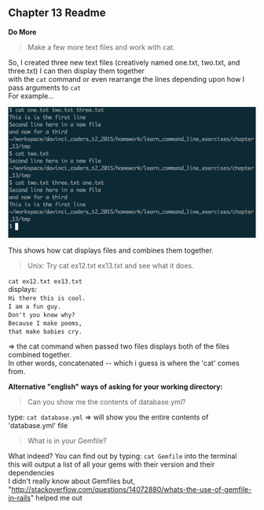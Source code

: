 ## Chapter 13 Readme

**Do More**

>Make a few more text files and work with cat.

So, I created three new text files (creatively named one.txt, two.txt, and three.txt) I can then display them together <br/>
with the `cat` command or even rearrange the lines depending upon how I pass arguments to `cat`<br/>
For example...

![alt text](https://github.com/bradley2W1DL/learn_command_line_exercises/blob/master/pics/cat_command1.png "Cat command example")

This shows how cat displays files and combines them together.

>Unix: Try cat ex12.txt ex13.txt and see what it does.

`cat ex12.txt ex13.txt` <br/>
displays: <br/>
`Hi there this is cool.`<br/>
`I am a fun guy.`<br/>
`Don't you know why?`<br/>
`Because I make poems,`<br/>
`that make babies cry.`<br/>
 
 => the cat command when passed two files displays both of the files combined together.<br/>
  In other words, concatenated -- which i guess is where the 'cat' comes from.

**Alternative "english" ways of asking for your working directory:**

>Can you show me the contents of database.yml?

type: `cat database.yml` => will show you the entire contents of 'database.yml' file

>What is in your Gemfile?

What indeed? You can find out by typing: `cat Gemfile` into the terminal <br/>
this will output a list of all your gems with their version and their dependencies <br/>
I didn't really know about Gemfiles but, "http://stackoverflow.com/questions/14072880/whats-the-use-of-gemfile-in-rails" helped me out
